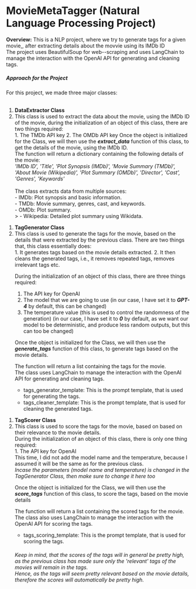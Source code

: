 <h1> MovieMetaTagger (Natural Language Processing Project) </h1>
        <p><strong>Overview:</strong> This is a NLP project, where we try to generate tags for a given movie,, after extracting details about the movvie using its IMDb ID <br>
        The project uses BeautifulSoup for web--scraping and uses LangChain to manage the interaction with the OpenAI API for generating and cleaning tags.</p>
<h5> Approach for the Project</h5>
<p> For this project, we made three major classes: </p>
<OL>
<br>
  <li> <b> DataExtractor Class </b> </li>
  <li> This class is used to extract the data about the movie, using the IMDb ID of the movie, during the initialization of an object of this class, there are two things required:<br>
        1. The TMDb API key
        2. The OMDb API key
  Once the object is initialized for the Class, we will then use the <b><i>extract_data</i></b> function of this class, to get the details of the movie, using the IMDb ID.<br>
  The function will return a dictionary containing the following details of the movie: <br>
  <i>'IMDb ID', 'Title', 'Plot Synopsis (IMDb)', 'Movie Summary (TMDb)', 'About Movie (Wikipedia)', 'Plot Summary (OMDb)', 'Director', 'Cast', 'Genres', 'Keywords'</i>
  <br><br>
  The class extracts data from multiple sources:<br>
  - IMDb: Plot synopsis and basic information.<br>
  - TMDb: Movie summary, genres, cast, and keywords.<br>
  - OMDb: Plot summary.<br>>
  - Wikipedia: Detailed plot summary using Wikidata. </li>
</OL>

<OL>
<li> <b> TagGenerator Class </b> </li>
  <li> This class is used to generate the tags for the movie, based on the details that were extracted by the previous class. There are two things that, this class essentially does:<br>
        1. It generates tags based on the movie details extracted.
        2. It then cleans the generated tags, i.e., it removes repeated tags, removes irrelevant tags etc.

During the initialization of an object of this class, there are three things required:<br>
1. The API key for OpenAI<br>
2. The model that we are going to use (in our case, I have set it to <b><i>GPT-4</i></b> by default, this can be changed)<br>
3. The temperature value (this is used to control the randomness of the generation) (in our case, I have set it to <b><i>0</i></b> by default, as we want our model to be deterministic, and produce less random outputs, but this can too be changed)<br>

Once the object is initialized for the Class, we will then use the <b><i>generate_tags</i></b> function of this class, to generate tags based on the movie details.<br>

The function will return a list containing the tags for the movie. <br>
The class uses LangChain to manage the interaction with the OpenAI API for generating and cleaning tags.<br>

- tags_generator_template: This is the prompt template, that is used for generating the tags.
- tags_cleaner_template: This is the prompt template, that is used for cleaning the generated tags. </li>
</OL>

<OL>
<li> <b> TagScorer Class </b> </li>
  <li> This class is used to score the tags for the movie, based on based on their relevance to the movie details.<br>
        During the initialization of an object of this class, there is only one thing required:<br>
        1. The API key for OpenAI <br>
        This time, I did not add the model name and the temperature, because I assumed it will be the same as for the previous class.<br>
        <i> Incase the parameters (model name and temperature) is changed in the TagGenerator Class, then make sure to change it here too</i>

Once the object is initialized for the Class, we will then use the <b><i>score_tags</i></b> function of this class, to score the tags, based on the movie details<br>

The function will return a list containing the scored tags for the movie. <br>
The class also uses LangChain to manage the interaction with the OpenAI API for scoring the tags.<br>

- tags_scoring_template: This is the prompt template, that is used for scoring the tags. </li>
<h6> Keep in mind, that the scores of the tags will in general be pretty high, as the previous class has made sure only the 'relevant' tags of the movies will remain in the tags. <br>
Hence, as the tags will seem pretty relevant based on the movie details, therefore the scores will automatically be pretty high.</h6>
</OL>

